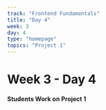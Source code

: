 ```yaml
---
track: "Frontend Fundamentals"
title: "Day 4"
week: 3
day: 4
type: "homepage"
topics: "Project 1"
---
```



# Week 3 - Day 4

#### Students Work on Project 1
